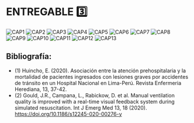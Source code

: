 # ENTREGABLE :three:
![CAP1](https://i.postimg.cc/4x3g7STp/E1.png)
![CAP2](https://i.postimg.cc/Y9QKBc1B/E2.png)
![CAP3](https://i.postimg.cc/QM2GzNKq/E3.png)
![CAP4](https://i.postimg.cc/TPLvQ51w/E4.png)
![CAP5](https://i.postimg.cc/4xFTzQJq/E5.png)
![CAP6](https://i.postimg.cc/3NZsWgSL/E6.png)
![CAP7](https://i.postimg.cc/T2qMk6dr/E7.png)
![CAP8](https://i.postimg.cc/TwLpd7Cc/E8.png)
![CAP9](https://i.postimg.cc/XJRXpfP6/E9.png)
![CAP10](https://i.postimg.cc/sfWvbLBj/E10.png)
![CAP11](https://i.postimg.cc/6pWq25Mq/E11.png)
![CAP12](https://i.postimg.cc/Hk6xQDN2/E12.png)
![CAP13](https://i.postimg.cc/HLcTqx5V/Descripci-n-de-la-soluci-n.jpg)
## Bibliografía:
- (1) Huincho, E. (2020). Asociación entre la atención prehospitalaria y la mortalidad de pacientes ingresados con lesiones graves por accidentes de tránsito en un Hospital Nacional en Lima-Perú. Revista Enfermeria Herediana, 13, 37-42.
- (2) Gould, J.R., Campana, L., Rabickow, D. et al. Manual ventilation quality is improved with a real-time visual feedback system during simulated resuscitation. Int J Emerg Med 13, 18 (2020). https://doi.org/10.1186/s12245-020-00276-y

